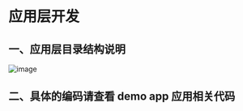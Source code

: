 # 应用层开发

## 一、应用层目录结构说明
![image](https://github.com/linmingdao/v-bonjour/raw/master/doc/assets/app_overview.png)

## 二、具体的编码请查看 demo app 应用相关代码
